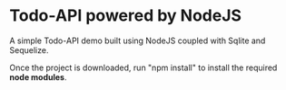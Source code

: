 # Todo-API powered by NodeJS

A simple Todo-API demo built using NodeJS coupled with Sqlite and Sequelize. 

Once the project is downloaded, run "npm install" to install the required **node modules**. 
